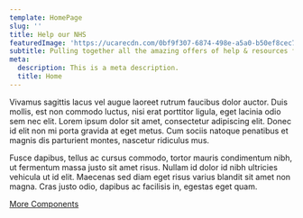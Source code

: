 ```yaml
---
template: HomePage
slug: ''
title: Help our NHS
featuredImage: 'https://ucarecdn.com/0bf9f307-6874-498e-a5a0-b50ef8cec788/'
subtitle: Pulling together all the amazing offers of help & resources for our NHS.
meta:
  description: This is a meta description.
  title: Home
---
```

Vivamus sagittis lacus vel augue laoreet rutrum faucibus dolor auctor. Duis mollis, est non commodo luctus, nisi erat porttitor ligula, eget lacinia odio sem nec elit. Lorem ipsum dolor sit amet, consectetur adipiscing elit. Donec id elit non mi porta gravida at eget metus. Cum sociis natoque penatibus et magnis dis parturient montes, nascetur ridiculus mus.

Fusce dapibus, tellus ac cursus commodo, tortor mauris condimentum nibh, ut fermentum massa justo sit amet risus. Nullam id dolor id nibh ultricies vehicula ut id elit. Maecenas sed diam eget risus varius blandit sit amet non magna. Cras justo odio, dapibus ac facilisis in, egestas eget quam.

[More Components](/components)

